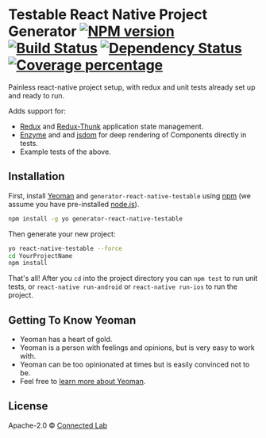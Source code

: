 # Testable React Native Project Generator [![NPM version][npm-image]][npm-url] [![Build Status][travis-image]][travis-url] [![Dependency Status][daviddm-image]][daviddm-url] [![Coverage percentage][coveralls-image]][coveralls-url]
>

Painless react-native project setup, with redux and unit tests already set up and ready to run.

Adds support for:
 - [Redux](http://redux.js.org/) and [Redux-Thunk](https://github.com/gaearon/redux-thunk) application state management.
 - [Enzyme](http://airbnb.io/enzyme/docs/guides/react-native.html) and and [jsdom](https://www.npmjs.com/package/jsdom) for deep rendering of Components directly in tests.
 - Example tests of the above.

## Installation

First, install [Yeoman](http://yeoman.io) and `generator-react-native-testable` using [npm](https://www.npmjs.com/) (we assume you have pre-installed [node.js](https://nodejs.org/)).

```bash
npm install -g yo generator-react-native-testable
```

Then generate your new project:

```bash
yo react-native-testable --force
cd YourProjectName
npm install
```

That's all!  After you `cd` into the project directory you can `npm test` to run unit tests, or `react-native run-android` or `react-native run-ios` to run the project.

## Getting To Know Yeoman

 * Yeoman has a heart of gold.
 * Yeoman is a person with feelings and opinions, but is very easy to work with.
 * Yeoman can be too opinionated at times but is easily convinced not to be.
 * Feel free to [learn more about Yeoman](http://yeoman.io/).

## License

Apache-2.0 © [Connected Lab]()


[npm-image]: https://badge.fury.io/js/generator-react-native-testable.svg
[npm-url]: https://npmjs.org/package/generator-react-native-testable
[travis-image]: https://travis-ci.org/Connected-Lab/generator-react-native-testable.svg?branch=master
[travis-url]: https://travis-ci.org/Connected-Lab/generator-react-native-testable
[daviddm-image]: https://david-dm.org/Connected-Lab/generator-react-native-testable.svg?theme=shields.io
[daviddm-url]: https://david-dm.org/Connected-Lab/generator-react-native-testable
[coveralls-image]: https://coveralls.io/repos/Connected-Lab/generator-react-native-testable/badge.svg
[coveralls-url]: https://coveralls.io/r/Connected-Lab/generator-react-native-testable
